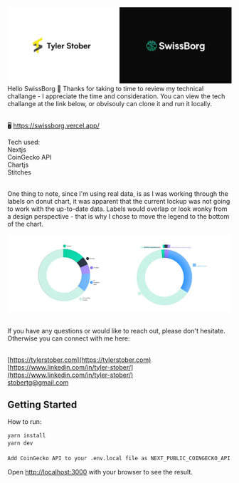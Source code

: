 <img src="./public/global/readme-img.webp" alt="Tyler Stober" />
<br/>
Hello SwissBorg 👋 Thanks for taking to time to review my technical challange - I appreciate the time and consideration. You can view the tech challange at the link below, or obvisouly can clone it and run it locally.

<br/>🖥 https://swissborg.vercel.app/

Tech used:
<br/>Nextjs
<br/>CoinGecko API
<br/>Chartjs
<br/>Stitches

<br/>One thing to note, since I'm using real data, is as I was working through the labels on donut chart, it was apparent that the current lockup was not going to work with the up-to-date data. Labels would overlap or look wonky from a design perspective - that is why I chose to move the legend to the bottom of the chart.
<br/><br/><img src="./public/global/problem.webp" alt="Tyler Stober" />

<br/>If you have any questions or would like to reach out, please don't hesitate. Otherwise you can connect with me here:

<br/>[https://tylerstober.com](https://tylerstober.com)
<br/>[https://www.linkedin.com/in/tyler-stober/](https://www.linkedin.com/in/tyler-stober/)
<br/>stobertg@gmail.com
<br/>

## Getting Started

How to run:

```bash
yarn install
yarn dev

Add CoinGecko API to your .env.local file as NEXT_PUBLIC_COINGECKO_API
```

Open [http://localhost:3000](http://localhost:3000) with your browser to see the result.






